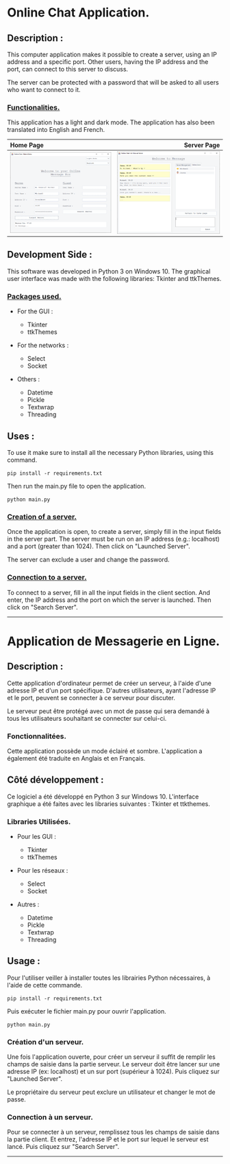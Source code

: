 # Online Chat Application.

## Description :
This computer application makes it possible to create a server, using an IP address and a specific port. Other users, having the IP address and the port, can connect to this server to discuss.

The server can be protected with a password that will be asked to all users who want to connect to it.

### <ins>Functionalities.</ins>
This application has a light and dark mode. The application has also been translated into English and French.

Home Page|Server Page
|:--------|--------:|
![Image Home Menu](img_readme/homepage.png)|![Image Home Menu](img_readme/serverpage.png)

## Development Side :
This software was developed in Python 3 on Windows 10. The graphical user interface was made with the following libraries: Tkinter and ttkThemes.

### <ins>Packages used.</ins>
* For the GUI :
    - Tkinter
    - ttkThemes

* For the networks :
    - Select
    - Socket

* Others :
    - Datetime
    - Pickle
    - Textwrap
    - Threading

## Uses :
To use it make sure to install all the necessary Python libraries, using this command.
```
pip install -r requirements.txt
```
Then run the main.py file to open the application.
```
python main.py
```

### <ins>Creation of a server.</ins>
Once the application is open, to create a server, simply fill in the input fields in the server part. The server must be run on an IP address (e.g.: localhost) and a port (greater than 1024). Then click on "Launched Server".

The server can exclude a user and change the password.

### <ins>Connection to a server.</ins>
To connect to a server, fill in all the input fields in the client section. And enter, the IP address and the port on which the server is launched. Then click on "Search Server".

---

# Application de Messagerie en Ligne.

## Description :
Cette application d'ordinateur permet de créer un serveur, à l'aide d'une adresse IP et d'un port spécifique. D'autres utilisateurs, ayant l'adresse IP et le port, peuvent se connecter à ce serveur pour discuter.

Le serveur peut être protégé avec un mot de passe qui sera demandé à tous les utilisateurs souhaitant se connecter sur celui-ci.

### Fonctionnalitées.
Cette application possède un mode éclairé et sombre. L'application a également été traduite en Anglais et en Français.

## Côté développement :
Ce logiciel a été développé en Python 3 sur Windows 10. L'interface graphique a été faites avec les libraries suivantes : Tkinter et ttkthemes.

### Libraries Utilisées.
* Pour les GUI :
    - Tkinter
    - ttkThemes

* Pour les réseaux :
    - Select
    - Socket

* Autres :
    - Datetime
    - Pickle
    - Textwrap
    - Threading


## Usage :
Pour l'utiliser veiller à installer toutes les librairies Python nécessaires, à l'aide de cette commande.
```
pip install -r requirements.txt
```
Puis exécuter le fichier main.py pour ouvrir l'application.
```
python main.py
```

### Création d'un serveur.
Une fois l'application ouverte, pour créer un serveur il suffit de remplir les champs de saisie dans la partie serveur. Le serveur doit être lancer sur une adresse IP (ex: localhost) et un sur port (supérieur à 1024). Puis cliquez sur "Launched Server".

Le propriétaire du serveur peut exclure un utilisateur et changer le mot de passe.

### Connection à un serveur.
Pour se connecter à un serveur, remplissez tous les champs de saisie dans la partie client. Et entrez, l'adresse IP et le port sur lequel le serveur est lancé. Puis cliquez sur "Search Server".

-----

